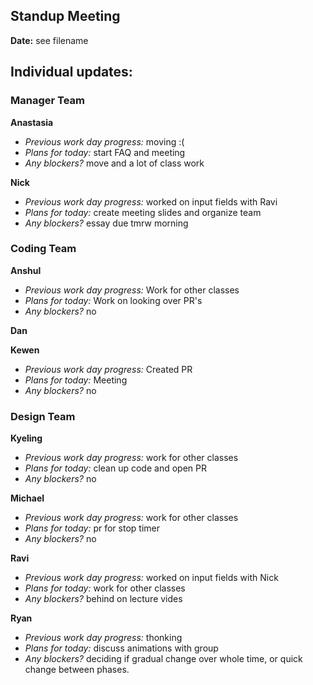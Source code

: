## Standup Meeting  
**Date:**  see filename


## Individual updates:  

### Manager Team  
**Anastasia**  
+ *Previous work day progress:*
moving :(
+ *Plans for today:*
start FAQ and meeting
+ *Any blockers?*
move and a lot of class work
 
**Nick**  
+ *Previous work day progress:* worked on input fields with Ravi
+ *Plans for today:* create meeting slides and organize team
+ *Any blockers?* essay due tmrw morning

### Coding Team  

**Anshul**  
+ *Previous work day progress:*
Work for other classes
+ *Plans for today:*
Work on looking over PR's
+ *Any blockers?* no

**Dan**  


**Kewen**  
+ *Previous work day progress:*
Created PR
+ *Plans for today:*
Meeting
+ *Any blockers?* no

### Design Team  

**Kyeling**  
+ *Previous work day progress:* work for other classes
+ *Plans for today:* clean up code and open PR
+ *Any blockers?* no

**Michael**  
+ *Previous work day progress:* work for other classes
+ *Plans for today:* pr for stop timer
+ *Any blockers?* no

**Ravi**  
+ *Previous work day progress:* worked on input fields with Nick
+ *Plans for today:* work for other classes
+ *Any blockers?* behind on lecture vides

**Ryan**  
+ *Previous work day progress:*
thonking
+ *Plans for today:*
discuss animations with group
+ *Any blockers?* deciding if gradual change over whole time, or quick change between phases.

